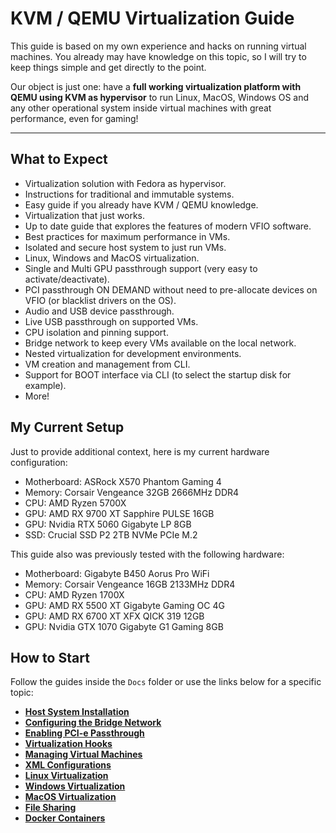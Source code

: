 # KVM / QEMU Virtualization Guide

This guide is based on my own experience and hacks on running virtual machines. You already may have knowledge on this topic, so I will try to keep things simple and get directly to the point.

Our object is just one: have a **full working virtualization platform with QEMU using KVM as hypervisor** to run Linux, MacOS, Windows OS and any other operational system inside virtual machines with great performance, even for gaming! 

----

## What to Expect

- Virtualization solution with Fedora as hypervisor.
- Instructions for traditional and immutable systems.
- Easy guide if you already have KVM / QEMU knowledge.
- Virtualization that just works.
- Up to date guide that explores the features of modern VFIO software.
- Best practices for maximum performance in VMs.
- Isolated and secure host system to just run VMs.
- Linux, Windows and MacOS virtualization.
- Single and Multi GPU passthrough support (very easy to activate/deactivate).
- PCI passthrough ON DEMAND without need to pre-allocate devices on VFIO (or blacklist drivers on the OS).
- Audio and USB device passthrough.
- Live USB passthrough on supported VMs.
- CPU isolation and pinning support.
- Bridge network to keep every VMs available on the local network.
- Nested virtualization for development environments.
- VM creation and management from CLI.
- Support for BOOT interface via CLI (to select the startup disk for example).
- More!

## My Current Setup

Just to provide additional context, here is my current hardware configuration:

- Motherboard: ASRock X570 Phantom Gaming 4
- Memory: Corsair Vengeance 32GB 2666MHz DDR4
- CPU: AMD Ryzen 5700X
- GPU: AMD RX 9700 XT Sapphire PULSE 16GB
- GPU: Nvidia RTX 5060 Gigabyte LP 8GB
- SSD: Crucial SSD P2 2TB NVMe PCIe M.2

This guide also was previously tested with the following hardware:

- Motherboard: Gigabyte B450 Aorus Pro WiFi
- Memory: Corsair Vengeance 16GB 2133MHz DDR4
- CPU: AMD Ryzen 1700X
- GPU: AMD RX 5500 XT Gigabyte Gaming OC 4G
- GPU: AMD RX 6700 XT XFX QICK 319 12GB
- GPU: Nvidia GTX 1070 Gigabyte G1 Gaming 8GB

## How to Start

Follow the guides inside the ```Docs``` folder or use the links below for a specific topic:

- **[Host System Installation](Docs/00%20-%20Installation.md)**
- **[Configuring the Bridge Network](Docs/01%20-%20Bridge%20Network.md)**
- **[Enabling PCI-e Passthrough](Docs/02%20-%20PCI-e%20Passthrough.md)**
- **[Virtualization Hooks](Docs/03%20-%20Virtualization%20Hooks.md)**
- **[Managing Virtual Machines](Docs/04%20-%20Virtual%20Machine%20Management.md)**
- **[XML Configurations](Docs/05%20-%20XML%20Configurations.md)**
- **[Linux Virtualization](Docs/06%20-%20Linux%20Virtualization.md)**
- **[Windows Virtualization](Docs/07%20-%20Windows%20Virtualization.md)**
- **[MacOS Virtualization](Docs/08%20-%20MacOS%20Virtualization.md)**
- **[File Sharing](Docs/09%20-%20File%20Sharing.md)**
- **[Docker Containers](Docs/10%20-%20Docker%20Containers.md)**
